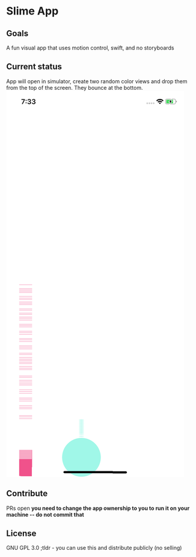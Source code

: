 # Slime App

## Goals
A fun visual app that uses motion control, swift, and no storyboards

## Current status
App will open in simulator, create two random color views and drop them from the top of the screen. They bounce at the bottom.
![At the End](fallen_test.png)


## Contribute
PRs open
**you need to change the app ownership to you to run it on your machine -- do not commit that**

## License
GNU GPL 3.0
;tldr - you can use this and distribute publicly (no selling)
